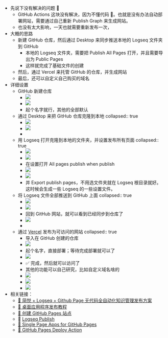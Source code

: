 - 先说下没有解决的问题 🤯
	- GitHub Actions 这块没有解决，因为不懂代码 🤔。也就是没有办法自动部署网站，需要通过自己重新 Publish Graph 来生成网站。
	- 也没有太大影响，一天也就需要重新发布一次，
- 大概的思路
	- 新建 GitHub 仓库，然后通过 Desktop 来同步推送本地的 Logseq 文件夹到 GitHub
		- 本地的 Logseq 文件夹，需要把 Publish All Pages 打开，并且需要导出为 Public Pages
		- 这样就完成了基础文件的创建
	- 然后，通过 Vercel 来托管 GitHub 的仓库，并生成网站
	- 最后，还可以自定义自己购买的域名
- 详细设置
	- GitHub 新建仓库
		- ![](https://kidpic.oss-cn-beijing.aliyuncs.com/kaimini/20220502143852.png)
		- ![](https://kidpic.oss-cn-beijing.aliyuncs.com/kaimini/20220502144014.png)
		- 起个名字就行，其他的全部默认
	- 通过 Desktop 来把 GitHub 仓库克隆到本地
	  collapsed:: true
		- ![](https://kidpic.oss-cn-beijing.aliyuncs.com/kaimini/20220502144247.png)
		- ![](https://kidpic.oss-cn-beijing.aliyuncs.com/kaimini/20220502144335.png)
		-
	- 用 Logseq 打开克隆到本地的文件夹，并设置发布所有页面
	  collapsed:: true
		- ![](https://kidpic.oss-cn-beijing.aliyuncs.com/kaimini/20220502144642.png)
		- ![](https://kidpic.oss-cn-beijing.aliyuncs.com/kaimini/20220502144758.png)
		- 在设置打开 All pages publish when publish
		- ![](https://kidpic.oss-cn-beijing.aliyuncs.com/kaimini/20220502144955.png)
		- ![](https://kidpic.oss-cn-beijing.aliyuncs.com/kaimini/20220502145056.png)
		- 并 Export publish pages，不用选文件夹就在 Logseq 根目录就好。这时候会生成一些 Logseq 的一些设置文件。
	- 将 Logseq 文件全部推送到 GitHub 上面
	  collapsed:: true
		- ![](https://kidpic.oss-cn-beijing.aliyuncs.com/kaimini/20220502145832.png)
		- ![](https://kidpic.oss-cn-beijing.aliyuncs.com/kaimini/20220502145518.png)
		- 回到 GitHub 网站，就可以看到已经同步到仓库了
		- ![](https://kidpic.oss-cn-beijing.aliyuncs.com/kaimini/20220502145614.png)
		-
	- 通过 [Vercel](https://vercel.com/) 发布为可访问的网站
	  collapsed:: true
		- 导入在 GitHub 创建的仓库
		- ![](https://kidpic.oss-cn-beijing.aliyuncs.com/kaimini/20220502150225.png)
		- 起个名字，直接部署；等待完成部署就可以了
		- ![](https://kidpic.oss-cn-beijing.aliyuncs.com/kaimini/20220502150352.png)
		- ✅ 完成，然后就可以访问了
		- 其他的功能可以自己研究，比如自定义域名啥的
		- ![](https://kidpic.oss-cn-beijing.aliyuncs.com/kaimini/20220502150517.png)
		- ![](https://kidpic.oss-cn-beijing.aliyuncs.com/kaimini/20220502150647.png)
		- ![](https://kidpic.oss-cn-beijing.aliyuncs.com/kaimini/20220502150743.png)
- 相关链接：
	- [🔗 简悦 + Logseq + Github Page 无代码全自动化知识管理发布方案](https://zhuanlan.zhihu.com/p/467192292)
	- [🔗 桌面应用程序发布教程](https://docs.logseq.com/#/page/publishing%20(desktop%20app%20only))
	- [🔗 创建 GitHub Pages 站点](https://docs.github.com/en/pages/getting-started-with-github-pages/creating-a-github-pages-site)
	- 🔗 [Logseq Publish](https://github.com/pengx17/logseq-publish)
	- [🔗 Single Page Apps for GitHub Pages](https://github.com/rafgraph/spa-github-pages)
	- [🔗 GitHub Pages Deploy Action](https://github.com/JamesIves/github-pages-deploy-action)